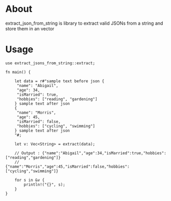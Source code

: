 # About
extract_json_from_string is library to extract valid JSONs from a string and store them in an vector

# Usage 

```
use extract_jsons_from_string::extract;

fn main() { 

    let data = r#"sample text before json {
     "name": "Abigail",
     "age": 34,
     "isMarried": true,
     "hobbies": ["reading", "gardening"]
    } sample text after json
    {
     "name": "Morris",
     "age": 45,
     "isMarried": false,
     "hobbies": ["cycling", "swimming"]
    } sample text after json
    "#;

    let v: Vec<String> = extract(data);

    // Output : {"name":"Abigail","age":34,"isMarried":true,"hobbies":["reading","gardening"]}
    //           {"name":"Morris","age":45,"isMarried":false,"hobbies":["cycling","swimming"]}  

    for s in &v {
        println!("{}", s);
    }
}
```
